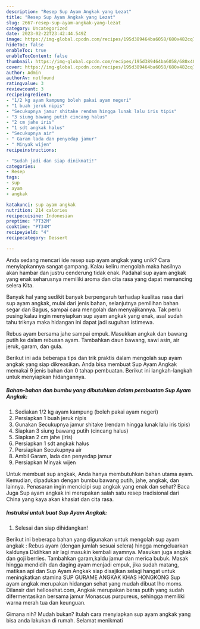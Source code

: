 ```yaml
---
description: "Resep Sup Ayam Angkak yang Lezat"
title: "Resep Sup Ayam Angkak yang Lezat"
slug: 2667-resep-sup-ayam-angkak-yang-lezat
category: Uncategorized
date: 2023-02-22T23:42:44.549Z
image: https://img-global.cpcdn.com/recipes/195d389464ba6058/680x482cq70/sup-ayam-angkak-foto-resep-utama.jpg
hideToc: false
enableToc: true
enableTocContent: false
thumbnail: https://img-global.cpcdn.com/recipes/195d389464ba6058/680x482cq70/sup-ayam-angkak-foto-resep-utama.jpg
cover: https://img-global.cpcdn.com/recipes/195d389464ba6058/680x482cq70/sup-ayam-angkak-foto-resep-utama.jpg
author: Admin
authorAv: notfound
ratingvalue: 3
reviewcount: 3
recipeingredient:
- "1/2 kg ayam kampung boleh pakai ayam negeri"
- "1 buah jeruk nipis"
- "Secukupnya jamur shitake rendam hingga lunak lalu iris tipis"
- "3 siung bawang putih cincang halus"
- "2 cm jahe iris"
- "1 sdt angkak halus"
- "Secukupnya air"
- " Garam lada dan penyedap jamur"
- " Minyak wijen"
recipeinstructions:

- "Sudah jadi dan siap dinikmati!"
categories:
- Resep
tags:
- sup
- ayam
- angkak

katakunci: sup ayam angkak 
nutrition: 214 calories
recipecuisine: Indonesian
preptime: "PT32M"
cooktime: "PT34M"
recipeyield: "4"
recipecategory: Dessert

---
```





Anda sedang mencari ide resep sup ayam angkak yang unik? Cara menyiapkannya sangat gampang. Kalau keliru mengolah maka hasilnya akan hambar dan justru cenderung tidak enak. Padahal sup ayam angkak yang enak seharusnya memiliki aroma dan cita rasa yang dapat memancing selera Kita.





Banyak hal yang sedikit banyak berpengaruh terhadap kualitas rasa dari sup ayam angkak, mulai dari jenis bahan, selanjutnya pemilihan bahan segar dan Bagus, sampai cara mengolah dan menyajikannya. Tak perlu pusing kalau ingin menyiapkan sup ayam angkak yang enak,      asal sudah tahu triknya maka hidangan ini dapat jadi suguhan istimewa.














Rebus ayam bersama jahe sampai empuk. Masukkan angkak dan bawang putih ke dalam rebusan ayam. Tambahkan daun bawang, sawi asin, air jeruk, garam, dan gula.






Berikut ini ada beberapa tips dan trik praktis dalam mengolah sup ayam angkak yang siap dikreasikan. Anda bisa membuat Sup Ayam Angkak memakai 9 jenis bahan dan 0 tahap pembuatan. Berikut ini langkah-langkah untuk menyiapkan hidangannya.

<!--inarticleads1-->

##### Bahan-bahan dan bumbu yang dibutuhkan dalam pembuatan Sup Ayam Angkak:

1. Sediakan 1/2 kg ayam kampung (boleh pakai ayam negeri)
1. Persiapkan 1 buah jeruk nipis
1. Gunakan Secukupnya jamur shitake (rendam hingga lunak lalu iris tipis)
1. Siapkan 3 siung bawang putih (cincang halus)
1. Siapkan 2 cm jahe (iris)
1. Persiapkan 1 sdt angkak halus
1. Persiapkan Secukupnya air
1. Ambil  Garam, lada dan penyedap jamur
1. Persiapkan  Minyak wijen


Untuk membuat sup angkak, Anda hanya membutuhkan bahan utama ayam. Kemudian, dipadukan dengan bumbu bawang putih, jahe, angkak, dan lainnya. Penasaran ingin mencicipi sup angkak yang enak dan sehat? Baca Juga Sup ayam angkak ini merupakan salah satu resep tradisional dari China yang kaya akan khasiat dan cita rasa. 

<!--inarticleads2-->

##### Instruksi untuk buat Sup Ayam Angkak:


1. Selesai dan siap dihidangkan!

Berikut ini beberapa bahan yang digunakan untuk mengolah sup ayam angkak : Rebus ayam (dengan jumlah sesuai selera) hingga mengeluarkan kaldunya Didihkan air lagi masukin kembali ayamnya. Masukan juga angkak dan goji berries. Tambahkan garam,kaldu jamur dan merica bubuk. Masak hingga mendidih dan daging ayam menjadi empuk, jika sudah matang, matikan api dan Sup Ayam Angkak siap disajikan selagi hangat untuk meningkatkan stamina SUP GURAME ANGKAK KHAS HONGKONG Sup ayam angkak merupakan hidangan sehat yang mudah dibuat lho moms. Dilansir dari hellosehat.com, Angkak merupakan beras putih yang sudah difermentasikan bersama jamur Monascus purpureus, sehingga memiliki warna merah tua dan keunguan. 

Gimana nih? Mudah bukan? Itulah cara menyiapkan sup ayam angkak yang bisa anda lakukan di rumah. Selamat menikmati
